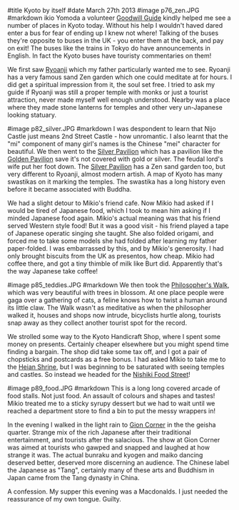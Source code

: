 #title Kyoto by itself
#date March 27th 2013
#image p76_zen.JPG
#markdown
ikio Yomoda a volunteer [Goodwill Guide](https://www.japan.travel/en/plan/list-of-volunteer-guides/) kindly helped me
see a number of places in Kyoto today.  Without his help I
wouldn't haved dared enter a bus for fear of ending up I knew
not where!  Talking of the buses they're opposite to buses in the
UK - you enter them at the back, and pay on exit!  The buses like
the trains in Tokyo do have announcements in English.  In
fact the Kyoto buses have touristy commentaries on them!

We first saw [Ryoanji](http://www.ryoanji.jp/smph/eng/) which my father particularly wanted me
to see.  Ryoanji has a very famous sand Zen garden which one
could meditate at for hours.  I did get a spiritual impression from
it, the soul set free.  I tried to ask my guide if Ryoanji was
still a proper temple with monks or just a tourist attraction,
never made myself well enough understood.  Nearby was a place
where they made stone lanterns for temples and other very un-Japanese
looking statuary.

#image p82_silver.JPG
#markdown
I was despondent to learn that Nijo Castle just means 2nd Street
Castle - how unromantic.  I also learnt that the "mi" component
of many girl's names is the Chinese "mei" character for beautiful.
We then went to the [Silver Pavilion](http://www.shokoku-ji.jp/g_about.html)
which has a pavilion like the [Golden Pavilion](https://www.japan.travel/en/spot/1152) save it's not covered
with gold or silver.  The feudal lord's wife put her foot down.  The
[Silver Pavilion](http://www.shokoku-ji.jp/g_about.html) has a Zen sand garden too, but very different to
Ryoanji, almost modern artish.  A map of Kyoto has many swastikas on it marking
the temples.  The swastika has a long history even before it became
associated with Buddha.

We had a slight detour to Mikio's friend cafe.  Now Mikio had asked
if I would be tired of Japanese food, which I took to mean him asking
if I minded Japanese food again.  Mikio's actual meaning was that his
friend served Western style food!  But it was a good visit - his friend
played a tape of Japanese operatic singing she taught.  She also
folded origami, and forced me to take some models she had folded
after learning my father paper-folded.  I was embarrassed by this, and by
Mikio's generosity.  I had only brought biscuits from the UK as
presentos, how cheap.  Mikio had coffee there, and got a tiny thimble
of milk like Burt did.  Apparently that's the way Japanese take
coffee!

#image p85_teddies.JPG
#markdown
We then took the [Philosopher's Walk](https://www.japan-guide.com/e/e3906.html), which was very beautiful with
trees in blossom.  At one place people were gaga over a gathering of
cats, a feline knows how to twist a human around its little claw.
The Walk wasn't as meditative as when the philosopher walked it,
houses and shops now intrude, bicyclists hurtle along, tourists
snap away as they collect another tourist spot for the record.

We strolled some way to the Kyoto Handicraft Shop, where I spent
some money on presents.  Certainly cheaper elsewhere but you might
spend time finding a bargain.  The shop did take some tax off, and
I got a pair of chopsticks and postcards as a free bonus.  I had
asked Mikio to take me to the [Heian Shrine](http://www.heianjingu.or.jp/), but I was
beginning to be saturated with seeing temples and castles.  So instead
we headed for the [Nishiki Food Street](https://www.japan-guide.com/e/e3931.html)!

#image p89_food.JPG
#markdown
This is a long long covered arcade of food stalls.  Not just food.
An assault of colours and shapes and tastes!  Mikio treated me to
a sticky syrupy dessert but we had to wait until we reached a department
store to find a bin to put the messy wrappers in!

In the evening I walked in the light rain to [Gion Corner](http://www.kyoto-gioncorner.com/global/en.html) in the
the geisha quarter.  Strange mix of the rich Japanese after their
traditional entertainment, and tourists after the salacious.  The
show at Gion Corner was aimed at tourists who gawped and snapped
and laughed at how strange it was.  The actual bunraku and kyogen
and maiko dancing deserved better, deserved more discerning an
audience.  The Chinese label the Japanese as "Tang", certainly
many of these arts and Buddhism in Japan came from the Tang
dynasty in China.

A confession.  My supper this evening was a Macdonalds.  I just
needed the reassurance of my own tongue.  Guilty.
